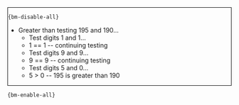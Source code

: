 <div style="border:1px solid black;">

`{bm-disable-all}`

 * Greater than testing 195 and 190...
   * Test digits 1 and 1...
   * 1 == 1 -- continuing testing
   * Test digits 9 and 9...
   * 9 == 9 -- continuing testing
   * Test digits 5 and 0...
   * 5 > 0 -- 195 is greater than 190
</div>

`{bm-enable-all}`

